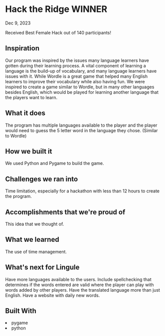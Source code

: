 <h1>Hack the Ridge WINNER</h1>
<p>Dec 9, 2023</p>
<p>Received Best Female Hack out of 140 participants!</p>

<h2>Inspiration</h2>
Our program was inspired by the issues many language learners have gotten during their learning process. A vital component of learning a language is the build-up of vocabulary, and many language learners have issues with it. While Wordle is a great game that helped many English learners to improve their vocabulary while also having fun. We were inspired to create a game similar to Wordle, but in many other languages besides English, which would be played for learning another language that the players want to learn.

<h2>What it does</h2>
The program has multiple languages available to the player and the player would need to guess the 5 letter word in the language they chose. (Similar to Wordle)

<h2>How we built it</h2>
We used Python and Pygame to build the game.

<h2>Challenges we ran into</h2>
Time limitation, especially for a hackathon with less than 12 hours to create the program.

<h2>Accomplishments that we're proud of</h2>
This idea that we thought of.

<h2>What we learned</h2>
The use of time management.

<h2>What's next for Lingule</h2>
Have more languages available to the users.
Include spellchecking that determines if the words entered are valid where the player can play with words added by other players.
Have the translated language more than just English.
Have a website with daily new words.

<h2>Built With</h2>
<li>pygame</li>
<li>python</li>
